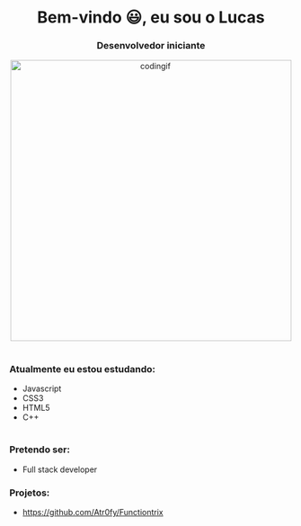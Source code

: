 <h1 align="center">Bem-vindo 😃, eu sou o Lucas</h1>
<h3 align="center">Desenvolvedor iniciante</h3>

<p align="center"><img alt="codingif" width="500" src="https://i.pinimg.com/originals/e4/26/70/e426702edf874b181aced1e2fa5c6cde.gif"></p>
<h1>
<h3 align="left">Atualmente eu estou estudando:</h3>

- Javascript
- CSS3
- HTML5
- C++
<h1>
<h3 align="left">Pretendo ser:</h3>

- Full stack developer

<h3 align="left">Projetos:</h3>

- https://github.com/Atr0fy/Functiontrix
